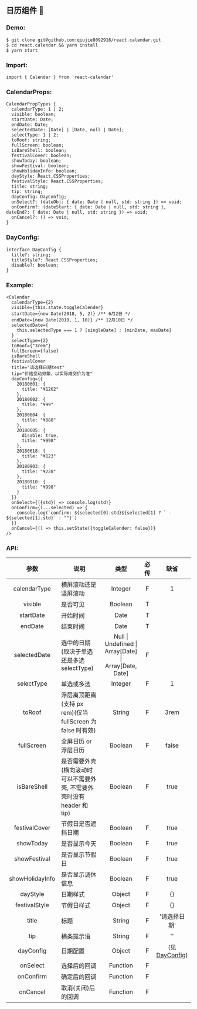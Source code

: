 **<h2>日历组件 📅</h2>**

<h3>Demo:</h3>

```
$ git clone git@github.com:qiujie8092916/react.calendar.git
$ cd react.calendar && yarn install
$ yarn start
```

<h3>Import:</h3>

```
import { Calendar } from 'react-calendar'
```

<h3>CalendarProps:</h3>

```
CalendarPropTypes {
  calendarType: 1 | 2;
  visible: boolean;
  startDate: Date;
  endDate: Date;
  selectedDate: [Date] | [Date, null | Date];
  selectType: 1 | 2;
  toRoof: string;
  fullScreen: boolean;
  isBareShell: boolean;
  festivalCover: boolean;
  showToday: boolean;
  showFestival: boolean;
  showHolidayInfo: boolean;
  dayStyle: React.CSSProperties;
  festivalStyle: React.CSSProperties;
  title: string;
  tip: string;
  dayConfig: DayConfig;
  onSelect?: (dateObj: { date: Date | null, std: string }) => void;
  onConfirm?: (dateStart: { date: Date | null, std: string }, dateEnd?: { date: Date | null, std: string }) => void;
  onCancel?: () => void;
}
```

<h3>DayConfig:</h3>

```
interface DayConfig {
  title?: string;
  titleStyle?: React.CSSProperties;
  disable?: boolean;
}
```

<h3>Example:</h3>

```
<Calendar
  calendarType={2}
  visible={this.state.toggleCalender}
  startDate={new Date(2018, 5, 2)} /** 6月2日 */
  endDate={new Date(2019, 1, 10)} /** 12月10日 */
  selectedDate={
    this.selectedType === 1 ? [singleDate] : [minDate, maxDate]
  }
  selectType={2}
  toRoof={"3rem"}
  fullScreen={false}
  isBareShell
  festivalCover
  title="请选择日期test"
  tip="价格变动频繁，以实际成交价为准"
  dayConfig={{
    20180601: {
      title: "¥1262"
    },
    20180602: {
      title: "¥99"
    },
    20180604: {
      title: "¥888"
    },
    20180605: {
      disable: true,
      title: "¥998"
    },
    20180618: {
      title: "¥123"
    },
    20180903: {
      title: "¥228"
    },
    20180910: {
      title: "¥998"
    }
  }}
  onSelect={({std}) => console.log(std)}
  onConfirm={(...selected) => {
    console.log(`confirm: ${selected[0].std}${selected[1] ? ` - ${selected[1].std}` : ""}`)
  }}
  onCancel={() => this.setState({toggleCalender: false})}
/>
```

<h3>API:</h3>

<table>
  <thead>
    <tr>
      <th>参数</th>
      <th>说明</th>
      <th>类型</th>
      <th>必传</th>
      <th>缺省</th>
    </tr>
  </thead>
  <tbody>
    <tr>
      <td align="center">calendarType</td>
      <td>横屏滚动还是竖屏滚动</td>
      <td align="center">Integer</td>
      <td align="center">F</td>
      <td align="center">1</td>
    </tr>
    <tr>
      <td align="center">visible</td>
      <td>是否可见</td>
      <td align="center">Boolean</td>
      <td align="center">T</td>
      <td align="center"></td>
    </tr>
    <tr>
      <td align="center">startDate</td>
      <td>开始时间</td>
      <td align="center">Date</td>
      <td align="center">T</td>
      <td align="center"></td>
    </tr>
    <tr>
      <td align="center">endDate</td>
      <td>结束时间</td>
      <td align="center">Date</td>
      <td align="center">T</td>
      <td align="center"></td>
    </tr>
    <tr>
      <td align="center">selectedDate</td>
      <td>选中的日期(取决于单选还是多选 selectType)</td>
      <td align="center">Null | Undefined | Array[Date] | Array[Date, Date]</td>
      <td align="center">F</td>
      <td align="center"></td>
    </tr>
    <tr>
      <td align="center">selectType</td>
      <td>单选或多选</td>
      <td align="center">Integer</td>
      <td align="center">F</td>
      <td align="center">1</td>
    </tr>
    <tr>
      <td align="center">toRoof</td>
      <td>浮层离顶距离(支持 px rem)(仅当 fullScreen 为 false 时有效)</td>
      <td align="center">String</td>
      <td align="center">F</td>
      <td align="center">3rem</td>
    </tr>
    <tr>
      <td align="center">fullScreen</td>
      <td>全屏日历 or 浮层日历</td>
      <td align="center">Boolean</td>
      <td align="center">F</td>
      <td align="center">false</td>
    </tr>
    <tr>
      <td align="center">isBareShell</td>
      <td>是否需要外壳(横向滚动时可以不需要外壳, 不需要外壳时没有 header 和 tip)</td>
      <td align="center">Boolean</td>
      <td align="center">F</td>
      <td align="center">true</td>
    </tr>
    <tr>
      <td align="center">festivalCover</td>
      <td>节假日是否遮挡日期</td>
      <td align="center">Boolean</td>
      <td align="center">F</td>
      <td align="center">true</td>
    </tr>
    <tr>
      <td align="center">showToday</td>
      <td>是否显示今天</td>
      <td align="center">Boolean</td>
      <td align="center">F</td>
      <td align="center">true</td>
    </tr>
    <tr>
      <td align="center">showFestival</td>
      <td>是否显示节假日</td>
      <td align="center">Boolean</td>
      <td align="center">F</td>
      <td align="center">true</td>
    </tr>
    <tr>
      <td align="center">showHolidayInfo</td>
      <td>是否显示调休信息</td>
      <td align="center">Boolean</td>
      <td align="center">F</td>
      <td align="center">true</td>
    </tr>
    <tr>
      <td align="center">dayStyle</td>
      <td>日期样式</td>
      <td align="center">Object</td>
      <td align="center">F</td>
      <td align="center">{}</td>
    </tr>
    <tr>
      <td align="center">festivalStyle</td>
      <td>节假日样式</td>
      <td align="center">Object</td>
      <td align="center">F</td>
      <td align="center">{}</td>
    </tr>
    <tr>
      <td align="center">title</td>
      <td>标题</td>
      <td align="center">String</td>
      <td align="center">F</td>
      <td align="center">'请选择日期'</td>
    </tr>
    <tr>
      <td align="center">tip</td>
      <td>横条提示语</td>
      <td align="center">String</td>
      <td align="center">F</td>
      <td align="center">''</td>
    </tr>
    <tr>
      <td align="center">dayConfig</td>
      <td>日期配置</td>
      <td align="center">Object</td>
      <td align="center">F</td>
      <td align="center">(见<a href="https://github.com/qiujie8092916/react.calendar#dayconfig" >DayConfig</a>)</td>
    </tr>
    <tr>
      <td align="center">onSelect</td>
      <td>选择后的回调</td>
      <td align="center">Function</td>
      <td align="center">F</td>
      <td align="center"></td>
    </tr>
    <tr>
      <td align="center">onConfirm</td>
      <td>确定后的回调</td>
      <td align="center">Function</td>
      <td align="center">F</td>
      <td align="center"></td>
    </tr>
    <tr>
      <td align="center">onCancel</td>
      <td>取消(关闭)后的回调</td>
      <td align="center">Function</td>
      <td align="center">F</td>
      <td align="center"></td>
    </tr>
  </tbody>
</table>
